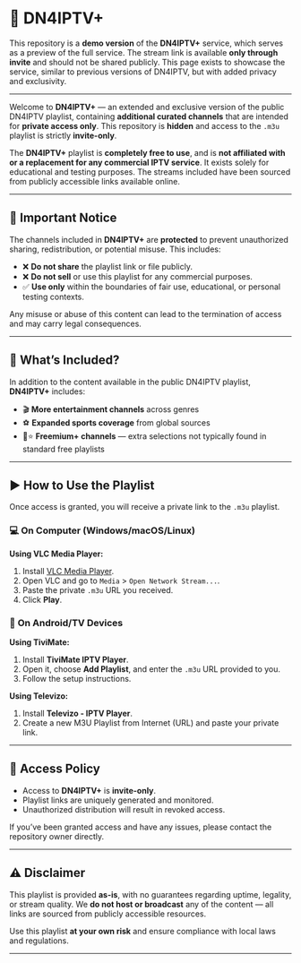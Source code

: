 # 🔐 **DN4IPTV+**

This repository is a **demo version** of the **DN4IPTV+** service, which serves as a preview of the full service. The stream link is available **only through invite** and should not be shared publicly. This page exists to showcase the service, similar to previous versions of DN4IPTV, but with added privacy and exclusivity.

---

Welcome to **DN4IPTV+** — an extended and exclusive version of the public DN4IPTV playlist, containing **additional curated channels** that are intended for **private access only**. This repository is **hidden** and access to the `.m3u` playlist is strictly **invite-only**.

The **DN4IPTV+** playlist is **completely free to use**, and is **not affiliated with or a replacement for any commercial IPTV service**. It exists solely for educational and testing purposes. The streams included have been sourced from publicly accessible links available online.

---

## 🚫 **Important Notice**

The channels included in **DN4IPTV+** are **protected** to prevent unauthorized sharing, redistribution, or potential misuse. This includes:

- ❌ **Do not share** the playlist link or file publicly.
- ❌ **Do not sell** or use this playlist for any commercial purposes.
- ✅ **Use only** within the boundaries of fair use, educational, or personal testing contexts.

Any misuse or abuse of this content can lead to the termination of access and may carry legal consequences.

---

## 📂 **What’s Included?**

In addition to the content available in the public DN4IPTV playlist, **DN4IPTV+** includes:

- 🎬 **More entertainment channels** across genres  
- ⚽ **Expanded sports coverage** from global sources  
- 📡⭐ **Freemium+ channels** — extra selections not typically found in standard free playlists

---

## ▶️ **How to Use the Playlist**

Once access is granted, you will receive a private link to the `.m3u` playlist.

### 💻 **On Computer (Windows/macOS/Linux)**

**Using VLC Media Player:**

1. Install [VLC Media Player](https://www.videolan.org/vlc/).
2. Open VLC and go to `Media` > `Open Network Stream...`.
3. Paste the private `.m3u` URL you received.
4. Click **Play**.

### 📱 **On Android/TV Devices**

**Using TiviMate:**

1. Install **TiviMate IPTV Player**.
2. Open it, choose **Add Playlist**, and enter the `.m3u` URL provided to you.
3. Follow the setup instructions.

**Using Televizo:**

1. Install **Televizo - IPTV Player**.
2. Create a new M3U Playlist from Internet (URL) and paste your private link.

---

## 🔐 **Access Policy**

- Access to **DN4IPTV+** is **invite-only**.
- Playlist links are uniquely generated and monitored.
- Unauthorized distribution will result in revoked access.

If you’ve been granted access and have any issues, please contact the repository owner directly.

---

## ⚠️ **Disclaimer**

This playlist is provided **as-is**, with no guarantees regarding uptime, legality, or stream quality. We **do not host or broadcast** any of the content — all links are sourced from publicly accessible resources.

Use this playlist **at your own risk** and ensure compliance with local laws and regulations.

---

